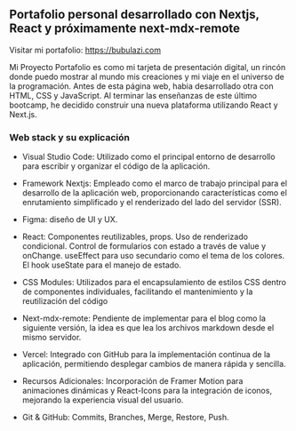 ## Portafolio personal desarrollado con Nextjs, React y próximamente next-mdx-remote

Visitar mi portafolio: https://bubulazi.com

Mi Proyecto Portafolio es como mi tarjeta de presentación digital, un rincón donde puedo mostrar al mundo mis creaciones y mi viaje en el universo de la programación. Antes de esta página web, habia desarrollado otra con HTML, CSS y JavaScript. Al terminar las enseñanzas de este último bootcamp, he decidido construir una nueva plataforma utilizando React y Next.js.

### Web stack y su explicación

- Visual Studio Code: Utilizado como el principal entorno de desarrollo para escribir y organizar el código de la aplicación.

- Framework Nextjs: Empleado como el marco de trabajo principal para el desarrollo de la aplicación web, proporcionando características como el enrutamiento simplificado y el renderizado del lado del servidor (SSR).

- Figma: diseño de UI y UX.

- React: Componentes reutilizables, props. Uso de renderizado condicional. Control de formularios con estado a través de value y onChange. useEffect para uso secundario como el tema de los colores. El hook useState para el manejo de estado.

- CSS Modules: Utilizados para el encapsulamiento de estilos CSS dentro de componentes individuales, facilitando el mantenimiento y la reutilización del código

- Next-mdx-remote: Pendiente de implementar para el blog como la siguiente versión, la idea es que lea los archivos markdown desde el mismo servidor.

- Vercel: Integrado con GitHub para la implementación continua de la aplicación, permitiendo desplegar cambios de manera rápida y sencilla.

- Recursos Adicionales: Incorporación de Framer Motion para animaciones dinámicas y React-Icons para la integración de iconos, mejorando la experiencia visual del usuario.

- Git & GitHub: Commits, Branches, Merge, Restore, Push.
